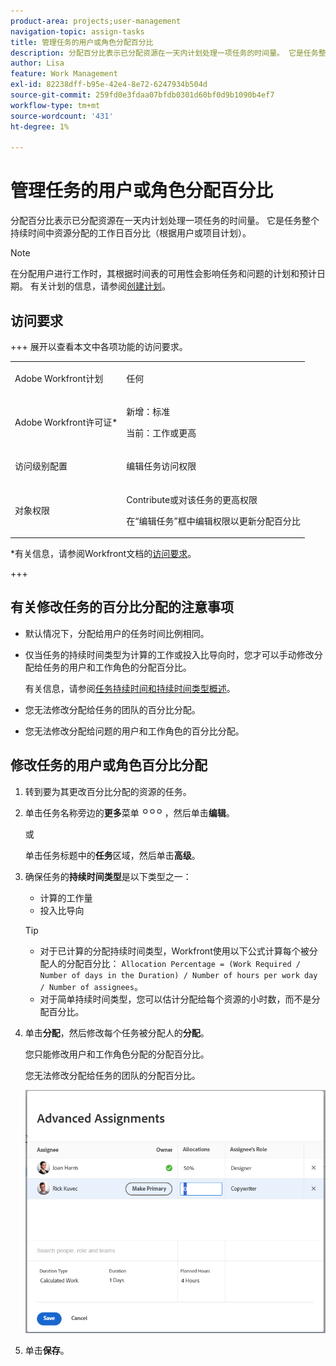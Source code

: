 ```yaml
---
product-area: projects;user-management
navigation-topic: assign-tasks
title: 管理任务的用户或角色分配百分比
description: 分配百分比表示已分配资源在一天内计划处理一项任务的时间量。 它是任务整个持续时间中资源分配的工作日百分比（根据用户或项目计划）。
author: Lisa
feature: Work Management
exl-id: 82238dff-b95e-42e4-8e72-6247934b504d
source-git-commit: 259fd0e3fdaa07bfdb0301d60bf0d9b1090b4ef7
workflow-type: tm+mt
source-wordcount: '431'
ht-degree: 1%

---
```


# 管理任务的用户或角色分配百分比

分配百分比表示已分配资源在一天内计划处理一项任务的时间量。 它是任务整个持续时间中资源分配的工作日百分比（根据用户或项目计划）。

>[!NOTE]
>
>在分配用户进行工作时，其根据时间表的可用性会影响任务和问题的计划和预计日期。 有关计划的信息，请参阅[创建计划](../../../administration-and-setup/set-up-workfront/configure-timesheets-schedules/create-schedules.md)。

## 访问要求

+++ 展开以查看本文中各项功能的访问要求。

<table style="table-layout:auto"> 
 <col> 
 <col> 
 <tbody> 
  <tr> 
   <td role="rowheader">Adobe Workfront计划</td> 
   <td> <p>任何</p> </td> 
  </tr> 
  <tr> 
   <td role="rowheader">Adobe Workfront许可证*</td> 
   <td> <p>新增：标准</p> 
   <p>当前：工作或更高</p> </td> 
  </tr> 
  <tr> 
   <td role="rowheader">访问级别配置</td> 
   <td> <p>编辑任务访问权限</p> </td> 
  </tr> 
  <tr> 
   <td role="rowheader">对象权限</td> 
   <td> <p>Contribute或对该任务的更高权限</p> <p>在“编辑任务”框中编辑权限以更新分配百分比</p>  </td> 
  </tr> 
 </tbody> 
</table>

*有关信息，请参阅Workfront文档的[访问要求](/help/quicksilver/administration-and-setup/add-users/access-levels-and-object-permissions/access-level-requirements-in-documentation.md)。

+++

## 有关修改任务的百分比分配的注意事项

* 默认情况下，分配给用户的任务时间比例相同。
* 仅当任务的持续时间类型为计算的工作或投入比导向时，您才可以手动修改分配给任务的用户和工作角色的分配百分比。

  有关信息，请参阅[任务持续时间和持续时间类型概述](../../../manage-work/tasks/taskdurtn/task-duration-and-duration-type.md)。

* 您无法修改分配给任务的团队的百分比分配。
* 您无法修改分配给问题的用户和工作角色的百分比分配。

## 修改任务的用户或角色百分比分配

1. 转到要为其更改百分比分配的资源的任务。
1. 单击任务名称旁边的&#x200B;**更多**&#x200B;菜单![](assets/qs-more-icon-on-an-object.png)，然后单击&#x200B;**编辑**。

   或

   单击任务标题中的&#x200B;**任务**&#x200B;区域，然后单击&#x200B;**高级**。

1. 确保任务的&#x200B;**持续时间类型**&#x200B;是以下类型之一：

   * 计算的工作量
   * 投入比导向

   >[!TIP]
   >
   >* 对于已计算的分配持续时间类型，Workfront使用以下公式计算每个被分配人的分配百分比： `Allocation Percentage = (Work Required / Number of days in the Duration) / Number of hours per work day / Number of assignees`。
   >* 对于简单持续时间类型，您可以估计分配给每个资源的小时数，而不是分配百分比。

1. 单击&#x200B;**分配**，然后修改每个任务被分配人的&#x200B;**分配**。

   您只能修改用户和工作角色分配的分配百分比。

   您无法修改分配给任务的团队的分配百分比。

   ![修改分配百分比](assets/advanced-assignments-allocation-percentage.png)

1. 单击&#x200B;**保存**。

